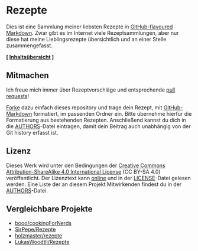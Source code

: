 # Rezepte

Dies ist eine Sammlung meiner liebsten Rezepte in [GitHub-flavoured Markdown][gh-mkd]. Zwar gibt es im Internet viele Rezeptsammlungen, aber nur diese hat meine Lieblingsrezepte übersichtlich und an einer Stelle zusammengefasst.

**[ [Inhaltsübersicht][index] ]**


## Mitmachen

Ich freue mich immer über Rezeptvorschläge und entsprechende [pull requests][pr]!

[Forke][fork] dazu einfach dieses repository und trage dein Rezept, mit [GitHub-Markdown][gh-mkd] formatiert, im passenden Ordner ein. Bitte übernehme hierfür die Formatierung aus bestehenden Rezepten. Anschließend kannst du dich in die [AUTHORS][authors-file]-Datei eintragen, damit dein Beitrag auch unabhängig von der Git history erfasst ist.


## Lizenz

Dieses Werk wird unter den Bedingungen der [Creative Commons Attribution-ShareAlike 4.0 International License][cc-by-sa-4.0] (CC BY-SA 4.0) veröffentlicht. Der Lizenztext kann [online][license-online] und in der [LICENSE][license-file]-Datei gelesen werden. Eine Liste der an diesem Projekt Mitwirkenden findest du in der [AUTHORS][authors-file]-Datei.


## Vergleichbare Projekte

* [booo/cookingForNerds](https://github.com/booo/cookingForNerds)
* [SirPepe/Rezepte](https://github.com/SirPepe/Rezepte)
* [holzmaster/rezepte](https://github.com/holzmaster/rezepte)
* [LukasWoodtli/Rezepte](https://github.com/LukasWoodtli/Rezepte)



[gh-mkd]: markdown-cheatsheet.pdf
[index]: Inhaltsübersicht.mkd
[pr]: https://help.github.com/articles/creating-a-pull-request/
[fork]: https://help.github.com/articles/fork-a-repo/
[authors-file]: AUTHORS
[cc-by-sa-4.0]: http://creativecommons.org/licenses/by-sa/4.0/
[license-online]: http://creativecommons.org/licenses/by-sa/4.0/legalcode
[license-file]: LICENSE

